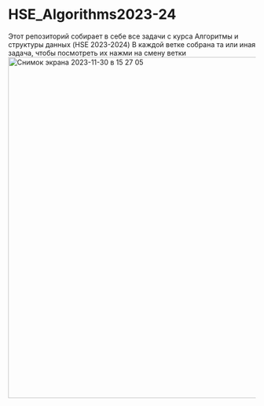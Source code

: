 # HSE_Algorithms2023-24
Этот репозиторий собирает в себе все задачи с курса Алгоритмы и структуры данных (HSE 2023-2024)
В каждой ветке собрана та или иная задача, чтобы посмотреть их нажми на смену ветки
<img width="695" alt="Снимок экрана 2023-11-30 в 15 27 05" src="https://github.com/Donilwel/HSE_Algorithms2023-24/assets/134236921/ac717e17-d2a3-44be-b782-221efcf78b1b">
